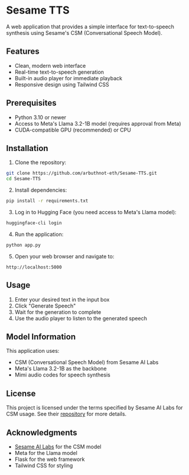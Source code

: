 # Sesame TTS

A web application that provides a simple interface for text-to-speech synthesis using Sesame's CSM (Conversational Speech Model).

## Features

- Clean, modern web interface
- Real-time text-to-speech generation
- Built-in audio player for immediate playback
- Responsive design using Tailwind CSS

## Prerequisites

- Python 3.10 or newer
- Access to Meta's Llama 3.2-1B model (requires approval from Meta)
- CUDA-compatible GPU (recommended) or CPU

## Installation

1. Clone the repository:
```bash
git clone https://github.com/arbuthnot-eth/Sesame-TTS.git
cd Sesame-TTS
```

2. Install dependencies:
```bash
pip install -r requirements.txt
```

3. Log in to Hugging Face (you need access to Meta's Llama model):
```bash
huggingface-cli login
```

4. Run the application:
```bash
python app.py
```

5. Open your web browser and navigate to:
```
http://localhost:5000
```

## Usage

1. Enter your desired text in the input box
2. Click "Generate Speech"
3. Wait for the generation to complete
4. Use the audio player to listen to the generated speech

## Model Information

This application uses:
- CSM (Conversational Speech Model) from Sesame AI Labs
- Meta's Llama 3.2-1B as the backbone
- Mimi audio codes for speech synthesis

## License

This project is licensed under the terms specified by Sesame AI Labs for CSM usage. See their [repository](https://github.com/SesameAILabs/csm) for more details.

## Acknowledgments

- [Sesame AI Labs](https://github.com/SesameAILabs) for the CSM model
- Meta for the Llama model
- Flask for the web framework
- Tailwind CSS for styling